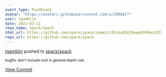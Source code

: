 ```yaml
---
event_type: PushEvent
avatar: "https://avatars.githubusercontent.com/u/299842?"
user: tgamblin
date: 2023-03-12
repo_name: spack/spack
html_url: https://github.com/spack/spack/commit/03cba85029eee93956e3339284bcee787ab1ca44
repo_url: https://github.com/spack/spack
---
```


<a href='https://github.com/tgamblin' target='_blank'>tgamblin</a> pushed to <a href='https://github.com/spack/spack' target='_blank'>spack/spack</a>

<small>bugfix: don't include root in general depth rule</small>

<a href='https://github.com/spack/spack/commit/03cba85029eee93956e3339284bcee787ab1ca44' target='_blank'>View Commit</a>